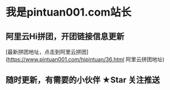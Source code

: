 # 我是pintuan001.com站长

## 阿里云Hi拼团，开团链接信息更新

[最新拼团地址，点击到阿里云拼团](https://www.pintuan001.com/hipintuan/36.html 阿里云拼团地址)

## 随时更新，有需要的小伙伴 ★Star 关注推送
